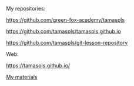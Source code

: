 My repositories:

https://github.com/green-fox-academy/tamaspls

https://github.com/tamaspls/tamaspls.github.io

https://github.com/tamaspls/git-lesson-repository

Web:

https://tamaspls.github.io/

[My materials](https://github.com/green-fox-academy/seadog-syllabus)
